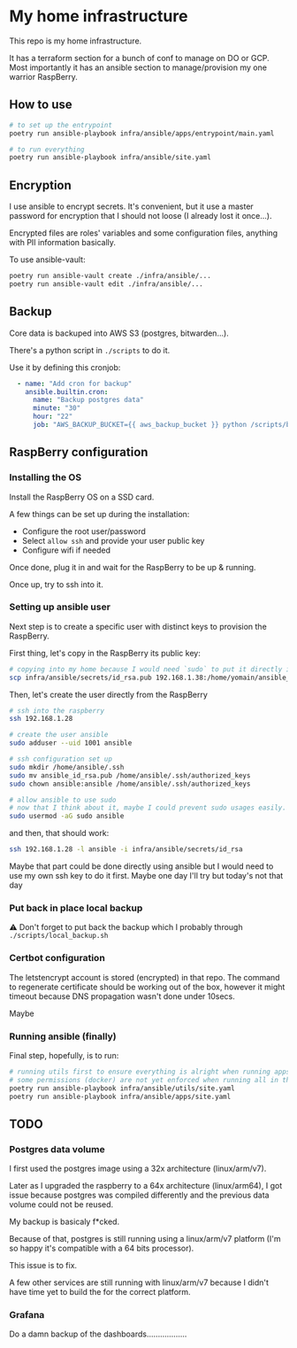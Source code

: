 # My home infrastructure

This repo is my home infrastructure.

It has a terraform section for a bunch of conf to manage on DO or GCP.
Most importantly it has an ansible section to manage/provision my one warrior RaspBerry.

## How to use

```bash
# to set up the entrypoint
poetry run ansible-playbook infra/ansible/apps/entrypoint/main.yaml 

# to run everything
poetry run ansible-playbook infra/ansible/site.yaml
```

## Encryption

I use ansible to encrypt secrets. It's convenient, but it use a master password for encryption that I should not loose (I already lost it once...).

Encrypted files are roles' variables and some configuration files, anything with PII information basically.

To use ansible-vault:

```bash
poetry run ansible-vault create ./infra/ansible/...
poetry run ansible-vault edit ./infra/ansible/...
```


## Backup

Core data is backuped into AWS S3 (postgres, bitwarden...).

There's a python script in `./scripts` to do it. 

Use it by defining this cronjob:

```yaml
  - name: "Add cron for backup"
    ansible.builtin.cron:
      name: "Backup postgres data"
      minute: "30"
      hour: "22"
      job: "AWS_BACKUP_BUCKET={{ aws_backup_bucket }} python /scripts/backup_aws.py /apps/postgres/data"
```


## RaspBerry configuration


### Installing the OS

Install the RaspBerry OS on a SSD card.

A few things can be set up during the installation:

- Configure the root user/password
- Select `allow ssh` and provide your user public key
- Configure wifi if needed

Once done, plug it in and wait for the RaspBerry to be up & running.

Once up, try to ssh into it.

### Setting up ansible user

Next step is to create a specific user with distinct keys to provision the RaspBerry.

First thing, let's copy in the RaspBerry its public key:

```bash
# copying into my home because I would need `sudo` to put it directly into ansible home
scp infra/ansible/secrets/id_rsa.pub 192.168.1.38:/home/yomain/ansible_id_rsa.pub
```

Then, let's create the user directly from the RaspBerry

```bash
# ssh into the raspberry
ssh 192.168.1.28

# create the user ansible
sudo adduser --uid 1001 ansible

# ssh configuration set up
sudo mkdir /home/ansible/.ssh
sudo mv ansible_id_rsa.pub /home/ansible/.ssh/authorized_keys
sudo chown ansible:ansible /home/ansible/.ssh/authorized_keys

# allow ansible to use sudo
# now that I think about it, maybe I could prevent sudo usages easily. To dig
sudo usermod -aG sudo ansible
```

and then, that should work:

```bash
ssh 192.168.1.28 -l ansible -i infra/ansible/secrets/id_rsa
```

Maybe that part could be done directly using ansible but I would need to use my own ssh key to do it first.
Maybe one day I'll try but today's not that day


### Put back in place local backup

:warning: Don't forget to put back the backup which I probably through `./scripts/local_backup.sh`

### Certbot configuration

The letstencrypt account is stored (encrypted) in that repo.
The command to regenerate certificate should be working out of the box, however it might timeout because DNS propagation wasn't done under 10secs.

Maybe

### Running ansible (finally)

Final step, hopefully, is to run:

```bash
# running utils first to ensure everything is alright when running apps later on
# some permissions (docker) are not yet enforced when running all in the same session
poetry run ansible-playbook infra/ansible/utils/site.yaml
poetry run ansible-playbook infra/ansible/apps/site.yaml
```


## TODO

### Postgres data volume

I first used the postgres image using a 32x architecture (linux/arm/v7).

Later as I upgraded the raspberry to a 64x architecture (linux/arm64), I got issue because postgres was compiled differently and the previous data volume could not be reused.

My backup is basicaly f*cked.

Because of that, postgres is still running using a linux/arm/v7 platform (I'm so happy it's compatible with a 64 bits processor).

This issue is to fix.

A few other services are still running with linux/arm/v7 because I didn't have time yet to build the for the correct platform.

### Grafana

Do a damn backup of the dashboards..................
